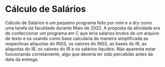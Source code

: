 # Cálculo de Salários

  Cálculo de Salários é um pequeno programa feito por mim e a dry como uma tarefa da faculdade durante Maio de 2022. A proposta da atividade era de confeccionar um programa em C que leria salarios brutos de um arquivo de texto e os usando como base calcularia de maneira simplificada as respectivas alíquotas do INSS, os valores do INSS, as bases do IR, as alíquotas do IR, os valores do IR e os salários líquidos.
  Não aparenta estar funcionando corretamente, algo que deveria ter sido percebido antes da data da entrega.
